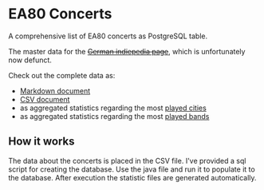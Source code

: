 # EA80 Concerts
A comprehensive list of EA80 concerts as PostgreSQL table.

The master data for the ~~[German indiepedia page](http://indiepedia.de/index.php?title=EA80-Konzerte)~~, which is unfortunately now defunct.

Check out the complete data as:
* [Markdown document](/data/ea80concerts.md)
* [CSV document](/data/ea80concerts.csv)
* as aggregated statistics regarding the most [played cities](/data/statistics_Ort.md)
* as aggregated statistics regarding the most [played bands](/data/statistics_Band.md)

## How it works

The data about the concerts is placed in the CSV file. I've provided a sql script for creating the database.
Use the java file and run it to populate it to the database. After execution the statistic files are generated automatically.
